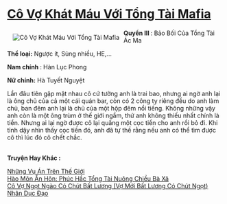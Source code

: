 <a href="https://utruyen.com/truyen/co-vo-khat-mau-voi-tong-tai-mafia/19561/" title="Cô Vợ Khát Máu Với Tổng Tài Mafia"><h1>Cô Vợ Khát Máu Với Tổng Tài Mafia</h1></a><div style="display:table"><img align="right" style="float: left; padding: 10px;" src="https://utruyen.com/images/story/200x260/co-vo-khat-mau-voi-tong-tai-mafia.jpg" alt="Cô Vợ Khát Máu Với Tổng Tài Mafia"><b>Quyển III </b>: Bảo Bối Của Tổng Tài Ác Ma <p></p><b>Thể loại:</b> Ngược ít, Sủng nhiều, HE,...<p></p><b>Nam chính </b>: Hàn Lục Phong <p></p><b>Nữ chính:</b> Hà Tuyết Nguyệt <p></p>Lần đâu tiên gặp mặt nhau cô cứ tưởng anh là trai bao, nhưng ai ngờ anh lại là ông chủ của cả một cái quán bar, còn có 2 công ty riêng đều do anh làm chủ, ban đêm anh lại là chủ của một hộp đêm nổi tiếng. Không những vậy anh còn là một ông trùm ở thế giới ngầm, thứ anh không thiếu nhất chính là tiền. Nhưng ai lại ngờ được cô lại quăng một cọc tiền cho anh rồi bỏ đi. Khi tỉnh dậy nhìn thấy cọc tiền đó, anh đã tự thề rằng nếu anh có thể tìm được cô thì lúc đó cô chết chắc.</div><p><br><b>Truyện Hay Khác :</b></p><a href="https://utruyen.com/truyen/nhung-vu-an-tren-the-gioi/19395/" alt="Những Vụ Án Trên Thế Giới">Những Vụ Án Trên Thế Giới</a><br/><a href="https://github.com/quanluxury/ngontinhhot/tree/master/truyenhay/17393/" alt="Hào Môn Ẩn Hôn: Phúc Hắc Tổng Tài Nuông Chiều Bà Xã">Hào Môn Ẩn Hôn: Phúc Hắc Tổng Tài Nuông Chiều Bà Xã</a><br/><a href="https://www.flickr.com/photos/184340401@N07/48819271812/" alt="Cô Vợ Ngọt Ngào Có Chút Bất Lương (Vợ Mới Bất Lương Có Chút Ngọt)">Cô Vợ Ngọt Ngào Có Chút Bất Lương (Vợ Mới Bất Lương Có Chút Ngọt)</a><br/><a href="https://github.com/quanluxury/ngontinhhot/tree/master/truyenhay/19212/" alt="Nhân Dục Đạo">Nhân Dục Đạo</a><br/>